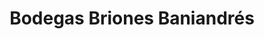 ---
title: "Bodegas Briones Baniandrés"
url: /quintanamanvirgo/bodegas-briones-baniandres/
shop: vino
---